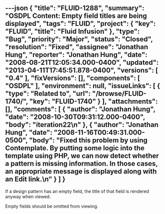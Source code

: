 ---json
{
  "title": "FLUID-1288",
  "summary": "OSDPL Content: Empty field titles are being displayed",
  "tags": "FLUID",
  "project": {
    "key": "FLUID",
    "title": "Fluid Infusion"
  },
  "type": "Bug",
  "priority": "Major",
  "status": "Closed",
  "resolution": "Fixed",
  "assignee": "Jonathan Hung",
  "reporter": "Jonathan Hung",
  "date": "2008-08-21T12:05:34.000-0400",
  "updated": "2013-04-11T17:45:51.878-0400",
  "versions": [
    "0.4"
  ],
  "fixVersions": [],
  "components": [
    "OSDPL"
  ],
  "environment": null,
  "issueLinks": [
    {
      "type": "Related to",
      "url": "/browse/FLUID-1740/",
      "key": "FLUID-1740"
    }
  ],
  "attachments": [],
  "comments": [
    {
      "author": "Jonathan Hung",
      "date": "2008-10-30T09:31:12.000-0400",
      "body": "iteration22\n"
    },
    {
      "author": "Jonathan Hung",
      "date": "2008-11-16T00:49:31.000-0500",
      "body": "Fixed this problem by using Contemplate. By putting some logic into the template using PHP, we can now detect whether a pattern is missing information. In those cases, an appropriate message is displayed along with an Edit link.\n"
    }
  ]
}
---
If a design pattern has an empty field, the title of that field is rendered anyway when viewed.

Empty fields should be omitted from viewing.

        